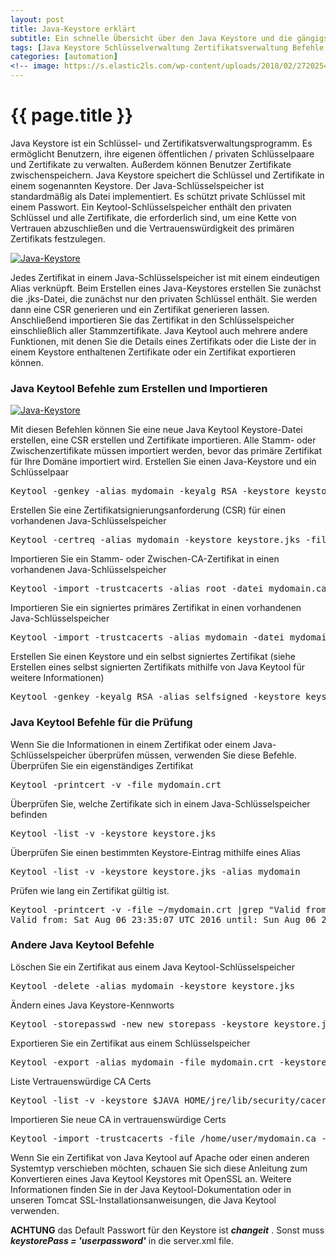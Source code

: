 ```yaml
---
layout: post
title: Java-Keystore erklärt
subtitle: Ein schnelle Übersicht über den Java Keystore und die gängigsten Optionen um eure Schlüssel- und Zertifikate zu verwalten. z.B. (auflisten, hinzufügen, löschen, prüfen) Es ermöglicht euch, eigenenSchlüsselpaare und Zertifikate zu verwalten.
tags: [Java Keystore Schlüsselverwaltung Zertifikatsverwaltung Befehle Erstellen Importieren Prüfen Default Passwort]
categories: [automation]
<!-- image: https://s.elastic2ls.com/wp-content/uploads/2018/02/27202543/java.png -->
---
```

# {{ page.title }}

Java Keystore ist ein Schlüssel- und Zertifikatsverwaltungsprogramm. Es ermöglicht Benutzern, ihre eigenen öffentlichen / privaten Schlüsselpaare und Zertifikate zu verwalten. Außerdem können Benutzer Zertifikate zwischenspeichern. Java Keystore speichert die Schlüssel und Zertifikate in einem sogenannten Keystore. Der Java-Schlüsselspeicher ist standardmäßig als Datei implementiert. Es schützt private Schlüssel mit einem Passwort. Ein Keytool-Schlüsselspeicher enthält den privaten Schlüssel und alle Zertifikate, die erforderlich sind, um eine Kette von Vertrauen abzuschließen und die Vertrauenswürdigkeit des primären Zertifikats festzulegen.


[![Java-Keystore](https://s.elastic2ls.com/wp-content/uploads/2018/02/27202543/java.png)](https://s.elastic2ls.com/wp-content/uploads/2018/02/27202543/java.png)

 Jedes Zertifikat in einem Java-Schlüsselspeicher ist mit einem eindeutigen Alias verknüpft. Beim Erstellen eines Java-Keystores erstellen Sie zunächst die .jks-Datei, die zunächst nur den privaten Schlüssel enthält. Sie werden dann eine CSR generieren und ein Zertifikat generieren lassen. Anschließend importieren Sie das Zertifikat in den Schlüsselspeicher einschließlich aller Stammzertifikate. Java Keytool auch mehrere andere Funktionen, mit denen Sie die Details eines Zertifikats oder die Liste der in einem Keystore enthaltenen Zertifikate oder ein Zertifikat exportieren können.

### Java Keytool Befehle zum Erstellen und Importieren

[![Java-Keystore](https://s.elastic2ls.com/wp-content/uploads/2018/02/27202839/keystore-300x219.jpg)](https://s.elastic2ls.com/wp-content/uploads/2018/02/27202839/keystore.jpg)

Mit diesen Befehlen können Sie eine neue Java Keytool Keystore-Datei erstellen, eine CSR erstellen und Zertifikate importieren. Alle Stamm- oder Zwischenzertifikate müssen importiert werden, bevor das primäre Zertifikat für Ihre Domäne importiert wird. Erstellen Sie einen Java-Keystore und ein Schlüsselpaar

<pre lang="bash">Keytool -genkey -alias mydomain -keyalg RSA -keystore keystore.jks -keysize 2048</pre>

Erstellen Sie eine Zertifikatsignierungsanforderung (CSR) für einen vorhandenen Java-Schlüsselspeicher

<pre lang="bash">Keytool -certreq -alias mydomain -keystore keystore.jks -file mydomain.csr</pre>

Importieren Sie ein Stamm- oder Zwischen-CA-Zertifikat in einen vorhandenen Java-Schlüsselspeicher

<pre lang="bash">Keytool -import -trustcacerts -alias root -datei mydomain.ca -keystore keystore.jks</pre>

Importieren Sie ein signiertes primäres Zertifikat in einen vorhandenen Java-Schlüsselspeicher

<pre lang="bash">Keytool -import -trustcacerts -alias mydomain -datei mydomain.crt -keystore keystore.jks</pre>

Erstellen Sie einen Keystore und ein selbst signiertes Zertifikat (siehe Erstellen eines selbst signierten Zertifikats mithilfe von Java Keytool für weitere Informationen)

<pre lang="bash">Keytool -genkey -keyalg RSA -alias selfsigned -keystore keystore.jks -storepass password -validity 360 -keysize 2048</pre>

### Java Keytool Befehle für die Prüfung

Wenn Sie die Informationen in einem Zertifikat oder einem Java-Schlüsselspeicher überprüfen müssen, verwenden Sie diese Befehle. Überprüfen Sie ein eigenständiges Zertifikat

<pre lang="bash">Keytool -printcert -v -file mydomain.crt</pre>

Überprüfen Sie, welche Zertifikate sich in einem Java-Schlüsselspeicher befinden

<pre lang="bash">Keytool -list -v -keystore keystore.jks</pre>

Überprüfen Sie einen bestimmten Keystore-Eintrag mithilfe eines Alias

<pre lang="bash">Keytool -list -v -keystore keystore.jks -alias mydomain</pre>

Prüfen wie lang ein Zertifikat gültig ist.

<pre lang="bash">Keytool -printcert -v -file ~/mydomain.crt |grep "Valid from"
Valid from: Sat Aug 06 23:35:07 UTC 2016 until: Sun Aug 06 23:35:07 UTC 2017
</pre>

### Andere Java Keytool Befehle

Löschen Sie ein Zertifikat aus einem Java Keytool-Schlüsselspeicher

<pre lang="bash">Keytool -delete -alias mydomain -keystore keystore.jks</pre>

Ändern eines Java Keystore-Kennworts

<pre lang="bash">Keytool -storepasswd -new new_storepass -keystore keystore.jks</pre>

Exportieren Sie ein Zertifikat aus einem Schlüsselspeicher

<pre lang="bash">Keytool -export -alias mydomain -file mydomain.crt -keystore keystore.jks</pre>

Liste Vertrauenswürdige CA Certs

<pre lang="bash">Keytool -list -v -keystore $JAVA_HOME/jre/lib/security/cacerts</pre>

Importieren Sie neue CA in vertrauenswürdige Certs

<pre lang="bash">Keytool -import -trustcacerts -file /home/user/mydomain.ca -alias CA_ALIAS -keystore $JAVA_HOME/jre/lib/security/cacerts</pre>

Wenn Sie ein Zertifikat von Java Keytool auf Apache oder einen anderen Systemtyp verschieben möchten, schauen Sie sich diese Anleitung zum Konvertieren eines Java Keytool Keystores mit OpenSSL an.
Weitere Informationen finden Sie in der Java Keytool-Dokumentation oder in unseren Tomcat SSL-Installationsanweisungen, die Java Keytool verwenden.

**ACHTUNG** das Default Passwort für den Keystore ist _**changeit**_ . Sonst muss _**keystorePass = 'userpassword'**_ in die server.xml file.
